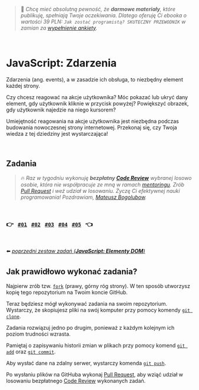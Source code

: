 > :dart: *Chcę mieć absolutną pewność, że **darmowe materiały**, które publikuję, spełniają Twoje oczekiwania. Dlatego oferuję Ci ebooka o wartości 39 PLN: `Jak zostać programistą? SKUTECZNY PRZEWODNIK` w zamian za [wypełnienie ankiety](https://devmentor.pl/ankieta).*

&nbsp;

# JavaScript: Zdarzenia

Zdarzenia (ang. events), a w zasadzie ich obsługa, to niezbędny element każdej strony.

Czy chcesz reagować na akcje użytkownika? Móc pokazać lub ukryć dany element, gdy użytkownik kliknie w przycisk powyżej? Powiększyć obrazek, gdy użytkownik najedzie na niego kursorem?

Umiejętność reagowania na akcje użytkownika jest niezbędna podczas budowania nowoczesnej strony internetowej. Przekonaj się, czy Twoja wiedza z tej dziedziny jest wystarczająca!

&nbsp;

## Zadania

> :fire: *Raz w tygodniu wykonuję **bezpłatny [Code Review](https://en.wikipedia.org/wiki/Code_review)** wybranej losowo osobie, która nie współpracuje ze mną w ramach [mentoringu](https://devmentor.pl/mentoring-javascript/). Zrób [Pull Request](https://docs.github.com/en/free-pro-team@latest/github/collaborating-with-issues-and-pull-requests/creating-a-pull-request-from-a-fork) i weź udział w losowaniu. Życzę Ci efektywnej nauki programowania! Pozdrawiam, [Mateusz Bogolubow](https://www.linkedin.com/in/mateusz-bogolubow/).*

&nbsp;

### :point_right: &nbsp; [`#01`](./01) &nbsp; [`#02`](./02) &nbsp; [`#03`](./03) &nbsp; [`#04`](./04) &nbsp; [`#05`](./05) &nbsp; :point_left:

&nbsp;

:arrow_left: [*poprzedni zestaw zadań (**JavaScript: Elementy DOM**)*](https://github.com/devmentor-pl/practice-js-dom-elements)

## Jak prawidłowo wykonać zadania?

Najpierw zrób tzw. [`fork`](https://docs.github.com/en/free-pro-team@latest/github/getting-started-with-github/fork-a-repo) (prawy, górny róg strony). W ten sposób utworzysz kopię tego repozytorium na Twoim koncie GitHub. 

Teraz będziesz mógł wykonywać zadania na swoim repozytorium. Wystarczy, że skopiujesz pliki na swój komputer przy pomocy komendy [`git clone`](https://docs.github.com/en/free-pro-team@latest/github/creating-cloning-and-archiving-repositories/cloning-a-repository).

Zadania rozwiązuj jedno po drugim, ponieważ z każdym kolejnym ich poziom trudności wzrasta.  

Pamiętaj o zapisywaniu historii zmian w plikach przy pomocy komend [`git add`](https://github.com/git-guides/git-add) oraz [`git commit`](https://github.com/git-guides/git-commit).

Aby wysłać dane na zdalny serwer, wystarczy komenda [`git push`](https://github.com/git-guides/git-push).

Po wysłaniu plików na GitHuba wykonaj [Pull Request](https://docs.github.com/en/free-pro-team@latest/github/collaborating-with-issues-and-pull-requests/creating-a-pull-request-from-a-fork), aby wziąć udział w losowaniu bezpłatnego [Code Review](https://en.wikipedia.org/wiki/Code_review) wykonanych zadań.
